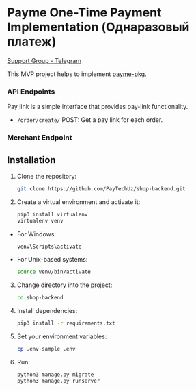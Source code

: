 # Payme One-Time Payment Implementation (Однаразовый платеж)

[Support Group - Telegram](https://t.me/+bYouuOlqt1c3NmYy)  
<!-- [YouTube - Watch Video](https://youtu.be/r2RO3kJVP7g)   -->
This MVP project helps to implement [payme-pkg](https://github.com/PayTechUz/payme-pkg).

<!-- [![Watch Video](https://i.postimg.cc/5NRRSHXp/homemuhammadali-Downloads-Telegram-Desktop-Closer-Li-QWYD-No-Copyright-Music-Audio-Library-Music-m4a.gif)](https://youtu.be/r2RO3kJVP7g) -->

### API Endpoints

Pay link is a simple interface that provides pay-link functionality.

- `/order/create/` POST: Get a pay link for each order.

### Merchant Endpoint

## Installation
1. Clone the repository:
   ```sh
   git clone https://github.com/PayTechUz/shop-backend.git
   ```
2. Create a virtual environment and activate it:
   ```sh
   pip3 install virtualenv
   virtualenv venv
   ```
  - For Windows:
    ```sh
    venv\Scripts\activate
    ```
  - For Unix-based systems:
    ```sh
    source venv/bin/activate
    ```
3. Change directory into the project:
   ```sh
   cd shop-backend
   ```
4. Install dependencies:
   ```sh
   pip3 install -r requirements.txt
   ```
5. Set your environment variables:
   ```sh
   cp .env-sample .env
   ```
6. Run:
   ```sh
   python3 manage.py migrate
   python3 manage.py runserver
   ```
